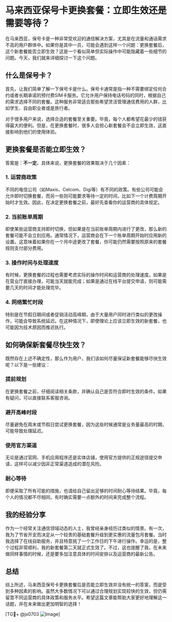 # 马来西亚保号卡更换套餐：立即生效还是需要等待？

在马来西亚，保号卡是一种非常受欢迎的通信解决方案，尤其是在流量和通话需求不高的用户群体中。如果你是其中一员，可能会遇到这样一个问题：更换套餐后，这个新套餐能否立即生效？这是一个看似简单但实际操作中可能隐藏着一些细节的问题。今天，我们就来详细探讨一下这个问题。

## 什么是保号卡？

首先，让我们简单了解一下保号卡是什么。保号卡通常是指一种不需要绑定任何合约或者长期承诺的预付费SIM卡服务。它允许用户保持电话号码的同时，根据自己的需求选择不同的套餐。这种服务非常适合那些希望灵活管理通信费用的人群，比如学生、自由职业者或是旅行者。

对于很多用户来说，选择合适的套餐至关重要。毕竟，每个人都希望花最少的钱获得最大的便利。但是，在更换套餐时，很多人会担心新套餐会不会立即生效，这直接影响到他们的使用体验。

## 更换套餐是否能立即生效？

答案是：**不一定**。具体来说，更换套餐的效果取决于几个因素：

### 1. **运营商政策**

不同的电信公司（如Maxis、Celcom、Digi等）有不同的政策。有些公司可能会允许即时切换套餐，而另一些则可能要求等待一定的时间，比如下一个计费周期开始时才生效。因此，在决定更换套餐之前，最好先查看你的运营商的具体规定。

### 2. **当前账单周期**

即使某些运营商支持即时切换，但如果是在当前账单周期内进行了更改，那么新的套餐可能不会立刻应用。通常情况下，运营商会在下一个账单周期开始时应用新的设置。这意味着如果你在一个月中途更改了套餐，你可能仍然需要按照原来的套餐规则支付部分费用。

### 3. **操作时间与处理速度**

有时候，更换套餐的过程也需要考虑实际的操作时间和运营商的处理速度。如果是在营业厅直接办理，可能当天就能完成；如果是通过在线平台提交申请，则可能需要几天的时间才能处理完毕。

### 4. **网络繁忙时段**

特别是在节假日期间或者促销活动高峰期，由于大量用户同时进行类似的更改操作，可能会导致系统延迟。在这种情况下，即使理论上应该立即生效的新套餐，也可能因为技术原因而推迟执行。

## 如何确保新套餐尽快生效？

既然存在上述不确定性，那么作为用户，我们该如何尽量保证新套餐能够尽快生效呢？以下是一些建议：

### 提前规划

在更换套餐之前，仔细阅读相关条款，并确认自己是否符合即时生效的条件。如果有疑问，可以直接联系客服咨询。

### 避开高峰时段

尽量避免在周末或节假日尝试更换套餐，因为这些时候通常是业务量最高的时期，可能导致处理延迟。

### 使用官方渠道

无论是通过官网、手机应用程序还是实体店铺，使用官方提供的正规途径提交申请，这样可以减少因非正常渠道造成的潜在风险。

### 耐心等待

即便采取了所有可能的措施，也请给自己留出足够的时间耐心等待结果。毕竟，每个人的情况都不尽相同，有时确实需要一点额外的时间来完成整个流程。

## 我的经验分享

作为一个经常关注通信领域动态的人士，我曾经亲身经历过类似的情景。有一次，我为了节省开支而决定从一个较贵的基础套餐升级到更实惠的流量包月套餐。当时我选择了在线自助服务，并且特意挑了一个工作日的下午进行操作。幸运的是，整个过程非常顺利，我的新套餐第二天就正式生效了。不过，这也提醒了我，在未来做同样事情的时候，还是要多加注意具体的时间安排以及运营商的最新公告。

## 总结

综上所述，马来西亚保号卡更换套餐后是否能立即生效并没有统一的答案，而是受到多种因素的影响。虽然大多数情况下可以通过合理规划实现较快的生效，但仍需留意不同运营商的具体政策和服务水平。希望这篇文章能帮助大家更好地理解这一话题，并在未来做出更加明智的选择！

[TG💪+ @jx0703 ![Image](https://github.com/user-attachments/assets/dbca1d08-cadb-493c-b0ec-ad6f7a83f270)]